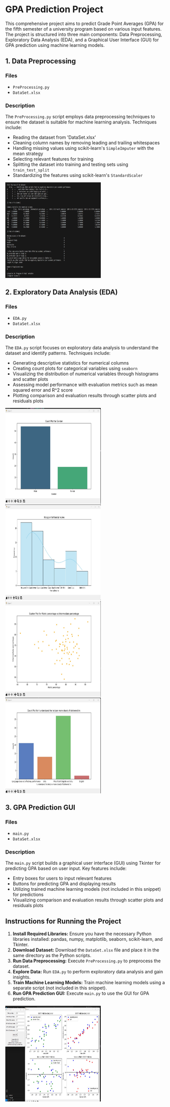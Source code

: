 <!DOCTYPE html>
<html>

<head>

</head>

<body>

  <h1>GPA Prediction Project</h1>

  <p>This comprehensive project aims to predict Grade Point Averages (GPA) for the fifth semester of a university program based on various input features. The project is structured into three main components: Data Preprocessing, Exploratory Data Analysis (EDA), and a Graphical User Interface (GUI) for GPA prediction using machine learning models.</p>

  <h2>1. Data Preprocessing</h2>

  <h3>Files</h3>
  <ul>
    <li><code>PreProcessing.py</code></li>
    <li><code>DataSet.xlsx</code></li>
  </ul>

  <h3>Description</h3>
  <p>The <code>PreProcessing.py</code> script employs data preprocessing techniques to ensure the dataset is suitable for machine learning analysis. Techniques include:</p>
  <ul>
    <li>Reading the dataset from 'DataSet.xlsx'</li>
    <li>Cleaning column names by removing leading and trailing whitespaces</li>
    <li>Handling missing values using scikit-learn's <code>SimpleImputer</code> with the mean strategy</li>
    <li>Selecting relevant features for training</li>
    <li>Splitting the dataset into training and testing sets using <code>train_test_split</code></li>
    <li>Standardizing the features using scikit-learn's <code>StandardScaler</code></li>
  </ul>

<img src="preprocessing2.jpg" style="width: 300px; height: 300px;" />


  <h2>2. Exploratory Data Analysis (EDA)</h2>

  <h3>Files</h3>
  <ul>
    <li><code>EDA.py</code></li>
    <li><code>DataSet.xlsx</code></li>
  </ul>

  <h3>Description</h3>
  <p>The <code>EDA.py</code> script focuses on exploratory data analysis to understand the dataset and identify patterns. Techniques include:</p>
  <ul>
    <li>Generating descriptive statistics for numerical columns</li>
    <li>Creating count plots for categorical variables using <code>seaborn</code></li>
    <li>Visualizing the distribution of numerical variables through histograms and scatter plots</li>
    <li>Assessing model performance with evaluation metrics such as mean squared error and R^2 score</li>
    <li>Plotting comparison and evaluation results through scatter plots and residuals plots</li>
  </ul>

<img src="EDA1.jpg" style="width: 300px; height: 300px;"/>
<img src="EDA2.jpg" style="width: 300px; height: 300px;"/>
<img src="EDA3.jpg" style="width: 300px; height: 300px;"/>
<img src="EDA4.jpg" style="width: 300px; height: 300px;"/>

  <h2>3. GPA Prediction GUI</h2>

  <h3>Files</h3>
  <ul>
    <li><code>main.py</code></li>
    <li><code>DataSet.xlsx</code></li>
  </ul>

  <h3>Description</h3>
  <p>The <code>main.py</code> script builds a graphical user interface (GUI) using Tkinter for predicting GPA based on user input. Key features include:</p>
  <ul>
    <li>Entry boxes for users to input relevant features</li>
    <li>Buttons for predicting GPA and displaying results</li>
    <li>Utilizing trained machine learning models (not included in this snippet) for predictions</li>
    <li>Visualizing comparison and evaluation results through scatter plots and residuals plots</li>
  </ul>


  <h2>Instructions for Running the Project</h2>

  <ol>
    <li><strong>Install Required Libraries:</strong> Ensure you have the necessary Python libraries installed: pandas, numpy, matplotlib, seaborn, scikit-learn, and Tkinter.</li>
    <li><strong>Download Dataset:</strong> Download the <code>DataSet.xlsx</code> file and place it in the same directory as the Python scripts.</li>
    <li><strong>Run Data Preprocessing:</strong> Execute <code>PreProcessing.py</code> to preprocess the dataset.</li>
    <li><strong>Explore Data:</strong> Run <code>EDA.py</code> to perform exploratory data analysis and gain insights.</li>
    <li><strong>Train Machine Learning Models:</strong> Train machine learning models using a separate script (not included in this snippet).</li>
    <li><strong>Run GPA Prediction GUI:</strong> Execute <code>main.py</code> to use the GUI for GPA prediction.</li>
  </ol>

  <img src="main.jpg" style="width: 300px; height: 300px;"/>

</body>

</html>
